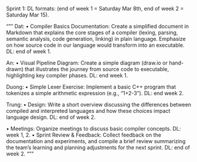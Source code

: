 Sprint 1:
DL formats: (end of week 1 = Saturday Mar 8th, end of week 2 = Saturday Mar 15).

“””
Dat:
• Compiler Basics Documentation: Create a simplified document in Markdown that explains the core stages of a compiler (lexing, parsing, semantic analysis, code generation, linking) in plain language. Emphasize on how source code in our language would transform into an executable.
DL: end of week 1.

An:
• Visual Pipeline Diagram: Create a simple diagram (draw.io or hand-drawn) that illustrates the journey from source code to executable, highlighting key compiler phases.
DL: end week 1.

Duong:
• Simple Lexer Exercise: Implement a basic C++ program that tokenizes a simple arithmetic expression (e.g., “1+2-3”).
DL: end week 2.

Trung:
• Design: Write a short overview discussing the differences between compiled and interpreted languages and how these choices impact language design.
DL: end of week 2.

• Meetings: Organize meetings to discuss basic compiler concepts.
DL: week 1, 2.
• Sprint Review & Feedback: Collect feedback on the documentation and experiments, and compile a brief review summarizing the team’s learning and planning adjustments for the next sprint.
DL: end of week 2.
“””